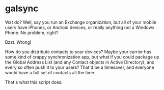 galsync
=======

Wat do? Well, say you run an Exchange organization, but all of your mobile users have iPhones, or Android devices, or really anything not a Windows Phone. No problem, right? 

Bzzt. Wrong!

How do you distribute contacts to your devices? Maybe your carrier has some kind of crappy synchronization app, but what if you could package up the Global Address List (and any Contact objects in Active Directory), and every so often push it to your users? That'd be a timesaver, and everyone would have a full set of contacts all the time.

That's what this script does.
